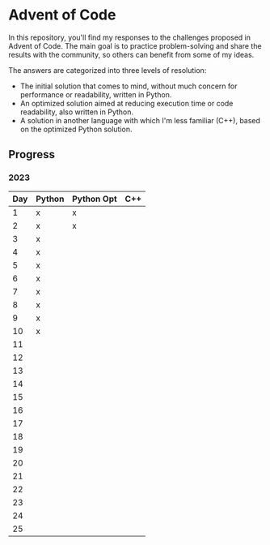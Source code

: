 # Advent of Code

In this repository, you'll find my responses to the challenges proposed in Advent of Code. The main goal is to practice problem-solving and share the results with the community, so others can benefit from some of my ideas.

The answers are categorized into three levels of resolution:
 - The initial solution that comes to mind, without much concern for performance or readability, written in Python.
 - An optimized solution aimed at reducing execution time or code readability, also written in Python.
 - A solution in another language with which I'm less familiar (C++), based on the optimized Python solution.

## Progress

### 2023

| Day | Python | Python Opt | C++ |
|-----|--------|------------|-----|
| 1   |   x    |     x      |     |
| 2   |   x    |     x      |     |
| 3   |   x    |            |     |
| 4   |   x    |            |     |
| 5   |   x    |            |     |
| 6   |   x    |            |     |
| 7   |   x    |            |     |
| 8   |   x    |            |     |
| 9   |   x    |            |     |
| 10  |   x    |            |     |
| 11  |        |            |     |
| 12  |        |            |     |
| 13  |        |            |     |
| 14  |        |            |     |
| 15  |        |            |     |
| 16  |        |            |     |
| 17  |        |            |     |
| 18  |        |            |     |
| 19  |        |            |     |
| 20  |        |            |     |
| 21  |        |            |     |
| 22  |        |            |     |
| 23  |        |            |     |
| 24  |        |            |     |
| 25  |        |            |     |
